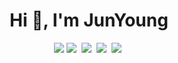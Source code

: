 <!-- ### Hi there 👋 -->
<h1 align="center">Hi 👋, I'm JunYoung</h1>

<!--
<p align="center">
    <img src="https://github.com/lgkimjy/lgkimjy/blob/output/github-contribution-grid-snake-dark.svg" style="width: 75%; height: auto;" alt="snake gif"/>
</p>
-->

<p align="center">
    <a href="https://hits.seeyoufarm.com"><img src="https://hits.seeyoufarm.com/api/count/incr/badge.svg?url=https%3A%2F%2Fgithub.com%2Flgkimjy&count_bg=%2379C83D&title_bg=%23555555&icon=&icon_color=%23E7E7E7&title=hits&edge_flat=false"/></a>
    <a href="mailto:lgkimjy@hanyang.ac.kr"><img src="https://img.shields.io/badge/-Gmail-d14836?style=flat&logo=Gmail&logoColor=white&link=mailto:lgkimjy@hanyang.ac.kr"/></a>&nbsp
    <a href="https://robotsociety.tistory.com"><img src="https://img.shields.io/badge/Blog-333?style=flat&logo=Tistory&logoColor=white"/></a>&nbsp
    <a href="https://www.linkedin.com/in/junyoung-k-b0b0a4207/"><img src="https://img.shields.io/badge/-LinkedIn-blue?style=flat&logo=Linkedin&logoColor=white&link=https://www.linkedin.com/in/junyoung-k-b0b0a4207/"/></a>&nbsp
    <a href="https://www.youtube.com/@junyoungkim_robotics/videos"><img src="https://img.shields.io/badge/-Youtube-red?style=flat&logo=Youtube&logoColor=white&link=https://www.linkedin.com/in/junyoung-k-b0b0a4207/"/></a>&nbsp
</p>

<!-- <h1 align="center">
    Hi 👋, I'm  <a href="https://www.naver.com">JunYoung</a>
</h1> -->

<!--
**lgkimjy/lgkimjy** is a ✨ _special_ ✨ repository because its `README.md` (this file) appears on your GitHub profile.

Here are some ideas to get you started:

- 🔭 I’m currently working on ...
- 🌱 I’m currently learning ...
- 👯 I’m looking to collaborate on ...
- 🤔 I’m looking for help with ...
- 💬 Ask me about ...
- 📫 How to reach me: ...
- 😄 Pronouns: ...
- ⚡ Fun fact: ...
-->
